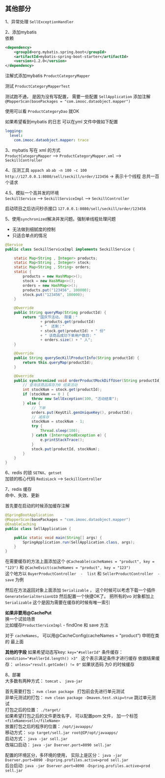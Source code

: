 ## 其他部分

1、异常处理 `SellExceptionHandler`

2、添加mybatis                         
依赖                              
```xml
<dependency>
    <groupId>org.mybatis.spring.boot</groupId>
    <artifactId>mybatis-spring-boot-starter</artifactId>
    <version>1.2.0</version>
</dependency>
```


注解式添加mybatis `ProductCategoryMapper`                           

测试 `ProductCategoryMapperTest`

测试跑不通， 是因为没有写配置， 需要一些配置 `SellApplication` 添加注解 `@MapperScan(basePackages = "com.imooc.dataobject.mapper")`

使用可以看 `ProductCategoryDao` 就OK

如果希望看到mybatis 的日志 可以在yml 文件中做如下配置
```yaml
logging:
  level: 
    com.imooc.dataobject.mapper: trace
```

3、mybatis 写在 xml 的方式                                
`ProductCategoryMapper` --> `ProductCategoryMapper.xml`  -->  `SeckillController`

4、压测工具 `appach ab`
`ab -n 100 -c 100 http://127.0.0.1:8080/sell/seckill/order/123456` -> 表示十个线程 总共一百个请求


4.5、模拟一个高并发的环境                          
`SeckillService` -->  `SeckillServiceImpl` -->  `SeckillController`

启动项目之后访问秒杀接口 `127.0.0.1:8080/sell/seckill/order/123456`


5、使用`synchronized`解决并发问题。强制单线程处理问题                          
- 无法做到细腻度的控制
- 只适合单点的情况
```java
@Service
public class SeckillServiceImpl implements SeckillService {

    static Map<String , Integer> products;
    static Map<String , Integer> stock;
    static Map<String , String> orders;
    static {
        products = new HashMap<>();
        stock = new HashMap<>();
        orders = new HashMap<>();
        products.put("123456", 100000);
        stock.put("123456", 100000);
    }

    @Override
    public String queryMap(String productId) {
        return "国庆节活动， 限量："
                + products.get(productId)
                + "  还剩："
                + stock.get(productId) + " 份"
                + " 该商品成功下单用户数目: "
                + orders.size() + " 人";
    }

    @Override
    public String querySecKillProductInfo(String productId) {
        return this.queryMap(productId);
    }

    @Override
    public synchronized void orderProductMockDiffUser(String productId) {
        // 查询该商品库存为0 结束活动
        int stockNum = stock.get(productId);
        if (stockNum == 0 ) {
            throw new SellException(100, "活动结束");
        } else {
            // 下单
            orders.put(KeyUtil.genUniqueKey(), productId);
            // 减库存
            stockNum = stockNum - 1;
            try {
                Thread.sleep(100);
            } catch (InterruptedException e) {
                e.printStackTrace();
            }
            stock.put(productId, stockNum);
        }
    }
}
```

6、redis 的锁 `SETNX`、`getset`                             
加锁的核心代码 `RedisLock` -->  `SeckillController`

7、redis 缓存                      
命中、失效、更新

首先要在启动的时候添加缓存注解
```java
@SpringBootApplication
@MapperScan(basePackages = "com.imooc.dataobject.mapper")
@EnableCaching
public class SellApplication {

	public static void main(String[] args) {
		SpringApplication.run(SellApplication.class, args);
	}
}
```

在需要缓存的方法上面添加这个 `@Cacheable(cacheNames = "product", key = "123")` 和 `@CacheEvict(cacheNames = "product", key = "123")`                         
这个地方以 `BuyerProductController  -  list` 和 `SellerProductController  -  save` 为例


然后在方法返回对象上面添加 `Serializable` ， 这个时候可以考虑下载一个插件 `GenerateSerialVersionUID` 然后配置一个快捷OK了。
把所有的vo 对象都加上 `Serializable`  这个是因为需要在缓存的时候有唯一索引

**如果非要用@CachePut**                      
换一个试验场景                     
比如缓存`ProductServiceImpl` - findOne 和  save 方法                   

对于 `cacheNames`， 可以用@CacheConfig(cacheNames = "product") 申明在类的 最上面

**其他的字段**
如果希望动态写key: `key="#sellerId"`
条件缓存： `condition="#sellerId.length() >3" ` 这个表示满足条件才进行缓存
依据结果缓存： `unless="result.getCode() != 0"` 如果状态码 为0 的时候缓存



8、部署                    
大多数有两种方式： `tomcat` 、 `java-jar`

首先需要打包： `nvm clean package ` 打包前会先进行单元测试                        
非单元测试的打包： `nvm clean package -Dmaven.test.skip=true` 跳过单元测试                             
打包之后的位置： `./target/`                    
如果希望打包之后的文件更改名字， 可以配置pom 文件， 加一个标签`<fileName>sell</fileName>`                           
放置打包之后的程序的位置： `/opt/javaapps/`                          
移动方式： `scp target/sell.jar root@IP/opt/javaapps/`                                                  
启动方式： `java -jar sell.jar`                              
改端口启动： `java -jar Dserver.port=8090 sell.jar`                               

配置的环境区分，多环境的使用， 实际上是区分： `java -jar Dserver.port=8090 -Dspring.profiles.active=prod sell.jar`                        
后台启动: `java -jar Dserver.port=8090 -Dspring.profiles.active=prod sell.jar`








